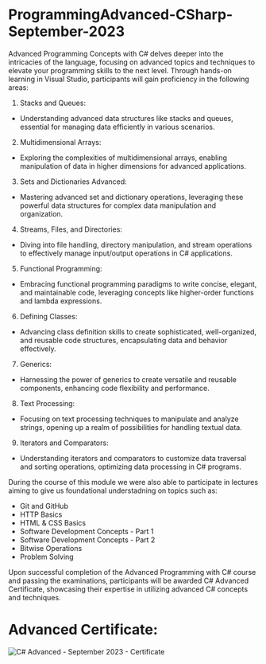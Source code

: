 # ProgrammingAdvanced-CSharp-September-2023

Advanced Programming Concepts with C# delves deeper into the intricacies of the language, focusing on advanced topics and techniques to elevate your programming skills to the next level. Through hands-on learning in Visual Studio, participants will gain proficiency in the following areas:

1. Stacks and Queues:
  - Understanding advanced data structures like stacks and queues, essential for managing data efficiently in various scenarios.

2. Multidimensional Arrays:
  - Exploring the complexities of multidimensional arrays, enabling manipulation of data in higher dimensions for advanced applications.

3. Sets and Dictionaries Advanced:
  - Mastering advanced set and dictionary operations, leveraging these powerful data structures for complex data manipulation and organization.

4. Streams, Files, and Directories:
  - Diving into file handling, directory manipulation, and stream operations to effectively manage input/output operations in C# applications.

5. Functional Programming:
  - Embracing functional programming paradigms to write concise, elegant, and maintainable code, leveraging concepts like higher-order functions and lambda expressions.

6. Defining Classes:
  - Advancing class definition skills to create sophisticated, well-organized, and reusable code structures, encapsulating data and behavior effectively.

7. Generics:
  - Harnessing the power of generics to create versatile and reusable components, enhancing code flexibility and performance.

8. Text Processing:
  - Focusing on text processing techniques to manipulate and analyze strings, opening up a realm of possibilities for handling textual data.

9. Iterators and Comparators:
  - Understanding iterators and comparators to customize data traversal and sorting operations, optimizing data processing in C# programs.
  
During the course of this module we were also able to participate in lectures aiming to give us foundational understadning on topics such as: 
  - Git and GitHub
  - HTTP Basics
  - HTML & CSS Basics
  - Software Development Concepts - Part 1
  - Software Development Concepts - Part 2
  - Bitwise Operations
  - Problem Solving

Upon successful completion of the Advanced Programming with C# course and passing the examinations, participants will be awarded C# Advanced Certificate, showcasing their expertise in utilizing advanced C# concepts and techniques.

# Advanced Certificate:
![C# Advanced - September 2023 - Certificate](https://github.com/nikinenov1601/ProgrammingAdvanced-CSharp-September-2023/assets/120796278/0a23ae33-3876-4911-bea6-03b581dc2915)

